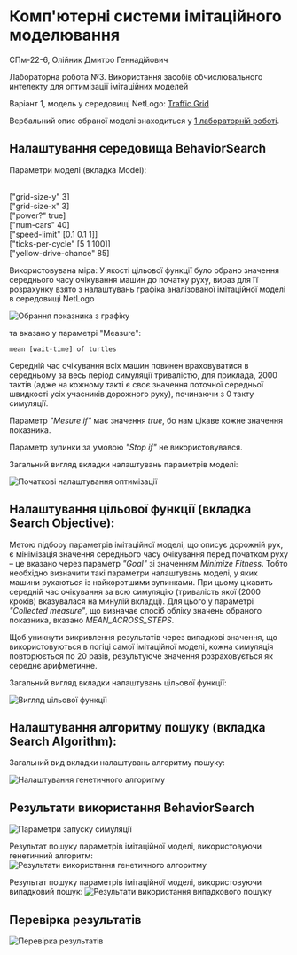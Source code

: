 # Комп'ютерні системи імітаційного моделювання

СПм-22-6, Олійник Дмитро Геннадійович
 
Лабораторна робота №3. Використання засобів обчислювального интелекту для оптимізації імітаційних моделей

Варіант 1, модель у середовищі NetLogo: [Traffic Grid](http://www.netlogoweb.org/launch#http://www.netlogoweb.org/assets/modelslib/Sample%20Models/Social%20Science/Traffic%20Grid.nlogo)

Вербальний опис обраної моделі знаходиться у [1 лабораторній роботі](/LW1/Laboratory_work_1.md#Вербальний-опис-моделі).

## Налаштування середовища BehaviorSearch

Параметри моделі (вкладка Model):

</br>["grid-size-y" 3]
</br>["grid-size-x" 3]
</br>["power?" true]
</br>["num-cars" 40]
</br>["speed-limit" [0.1 0.1 1]]
</br>["ticks-per-cycle" [5 1 100]]
</br>["yellow-drive-chance" 85]

Використовувана міра:
У якості цільової функції було обрано значення середнього часу очікування машин до початку руху, вираз для її розрахунку взято з налаштувань графіка аналізованої імітаційної моделі в середовищі NetLogo 

![Обрання показника з графіку](1.PNG)

та вказано у параметрі "Measure":

``` NetLogo
mean [wait-time] of turtles
```

Середній час очікування всіх машин повинен враховуватися в середньому за весь період симуляції тривалістю, для приклада, 2000 тактів (адже на кожному такті є своє значення поточної середньої швидкості усіх учасників дорожного руху), починаючи з 0 такту симуляції.

Параметр *"Mesure if"* має значення *true*, бо нам цікаве кожне значення показника.

Параметр зупинки за умовою *"Stop if"* не використовувався.

Загальний вигляд вкладки налаштувань параметрів моделі:

![Початкові налаштування оптимізації](2.PNG)

## Налаштування цільової функції (вкладка Search Objective):

Метою підбору параметрів імітаційної моделі, що описує дорожній рух, є мінімізація значення середнього часу очікування перед початком руху – це вказано через параметр *"Goal"* зі значенням *Minimize Fitness*. Тобто необхідно визначити такі параметри налаштувань моделі, у яких машини рухаються із найкоротшими зупинками. При цьому цікавить середній час очікування за всю симуляцію (тривалість якої (2000 кроків) вказувалася на минулій вкладці). Для цього у параметрі *"Collected measure"*, що визначає спосіб обліку значень обраного показника, вказано *MEAN_ACROSS_STEPS*.

Щоб уникнути викривлення результатів через випадкові значення, що використовуються в логіці самої імітаційної моделі, кожна симуляція повторюється по 20 разів, результуюче значення розраховується як середнє арифметичне.

Загальний вигляд вкладки налаштувань цільової функції:

![Вигляд цільової функції](3.PNG)

## Налаштування алгоритму пошуку (вкладка Search Algorithm):

Загальний вид вкладки налаштувань алгоритму пошуку:

![Налаштування генетичного алгоритму](4.PNG)

## Результати використання BehaviorSearch

![Параметри запуску симуляції](5.PNG)

Результат пошуку параметрів імітаційної моделі, використовуючи генетичний алгоритм:
![Результати використання генетичного алгоритму](6.PNG)

Результат пошуку параметрів імітаційної моделі, використовуючи випадковий пошук:
![Результати використання випадкового пошуку](7rand.PNG)

## Перевірка результатів

![Перевірка результатів](8.PNG)
